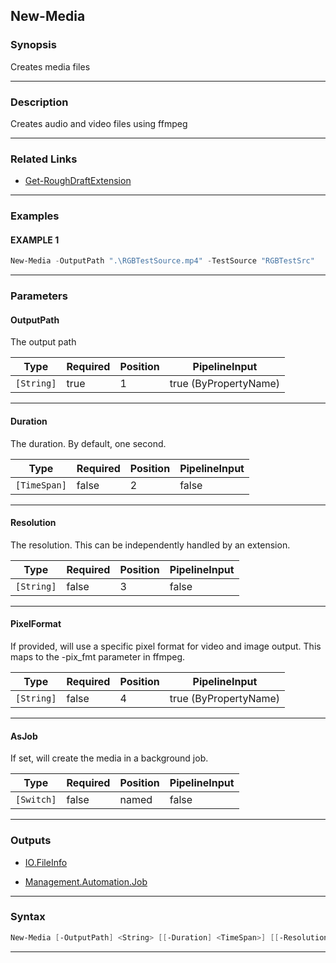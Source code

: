 New-Media
---------
### Synopsis
Creates media files

---
### Description

Creates audio and video files using ffmpeg

---
### Related Links
* [Get-RoughDraftExtension](Get-RoughDraftExtension.md)



---
### Examples
#### EXAMPLE 1
```PowerShell
New-Media -OutputPath ".\RGBTestSource.mp4" -TestSource "RGBTestSrc"
```

---
### Parameters
#### **OutputPath**

The output path






|Type      |Required|Position|PipelineInput        |
|----------|--------|--------|---------------------|
|`[String]`|true    |1       |true (ByPropertyName)|



---
#### **Duration**

The duration.  By default, one second.






|Type        |Required|Position|PipelineInput|
|------------|--------|--------|-------------|
|`[TimeSpan]`|false   |2       |false        |



---
#### **Resolution**

The resolution.  This can be independently handled by an extension.






|Type      |Required|Position|PipelineInput|
|----------|--------|--------|-------------|
|`[String]`|false   |3       |false        |



---
#### **PixelFormat**

If provided, will use a specific pixel format for video and image output.  This maps to the -pix_fmt parameter in ffmpeg.






|Type      |Required|Position|PipelineInput        |
|----------|--------|--------|---------------------|
|`[String]`|false   |4       |true (ByPropertyName)|



---
#### **AsJob**

If set, will create the media in a background job.






|Type      |Required|Position|PipelineInput|
|----------|--------|--------|-------------|
|`[Switch]`|false   |named   |false        |



---
### Outputs
* [IO.FileInfo](https://learn.microsoft.com/en-us/dotnet/api/System.IO.FileInfo)


* [Management.Automation.Job](https://learn.microsoft.com/en-us/dotnet/api/System.Management.Automation.Job)




---
### Syntax
```PowerShell
New-Media [-OutputPath] <String> [[-Duration] <TimeSpan>] [[-Resolution] <String>] [[-PixelFormat] <String>] [-AsJob] [<CommonParameters>]
```
---

